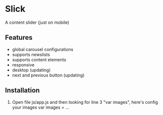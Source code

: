 Slick
==================

A content slider (just on mobile)

Features
------------

* global carousel configurations
* supports newslists
* supports content elements
* responsive
* desktop (updating)
* next and previous button (updating)

Installation
------------

1. Open file js/app.js and then looking for line 3 "var images", here's config your images
var images = ...